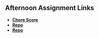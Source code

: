 ## Afternoon Assignment Links

* **[Chore Score](https://github.com/Ross-Crimson/ChoreScore)**
* **[Repo](https://github.com/Ross-Crimson/<ASSIGNMENT_REPO>)**
* **[Repo](https://github.com/Ross-Crimson/<ASSIGNMENT_REPO>)**
